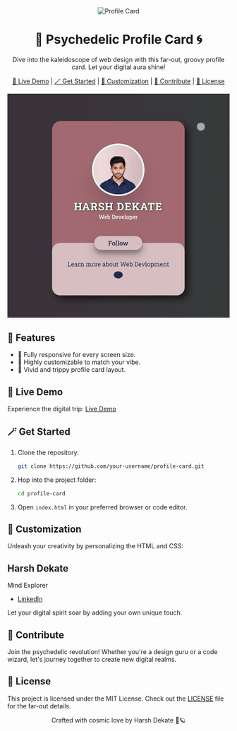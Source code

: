 
<!-- Header Image -->
<div align="center">
  <img src="profile-card.gif" alt="Profile Card" width="300"/>
</div>

<!-- Catchy Title -->
<h1 align="center">🌟 Psychedelic Profile Card 🌀</h1>

<!-- Description with a Twist -->
<p align="center">
  Dive into the kaleidoscope of web design with this far-out, groovy profile card. Let your digital aura shine!
</p>

<!-- Eye-Catching Links -->
<p align="center">
  <a href="https://your-demo-link.com">🌈 Live Demo</a> | 
  <a href="#getting-started">🪄 Get Started</a> | 
  <a href="#usage">🎨 Customization</a> | 
  <a href="#contributing">🚀 Contribute</a> | 
  <a href="#license">📜 License</a>
</p>

<!-- Visual Explosion -->
<p align="center">
  <img src="profile-card-preview.png" alt="Profile Card Preview" width="600"/>
</p>

<!-- Funky Features -->
## 🌟 Features

- 📱 Fully responsive for every screen size.
- 💅 Highly customizable to match your vibe.
- 🌈 Vivid and trippy profile card layout.

<!-- Groovy Demo -->
## 🚀 Live Demo

Experience the digital trip: [Live Demo](https://harshdekate.github.io/profile-card/)



<!-- Magic Setup -->
## 🪄 Get Started

1. Clone the repository:

   ```bash
   git clone https://github.com/your-username/profile-card.git
   ```

2. Hop into the project folder:

   ```bash
   cd profile-card
   ```

3. Open `index.html` in your preferred browser or code editor.

<!-- Let Your Imagination Run Wild -->
## 🎨 Customization

Unleash your creativity by personalizing the HTML and CSS:

<div class="profile-card">
  <h2>Harsh Dekate</h2>
  <p>Mind Explorer</p>
  <ul>
    <li><a href="https://www.linkedin.com/in/harsh-dekate-b54745237/">LinkedIn</a></li>
    
  
  </ul>
</div>

Let your digital spirit soar by adding your own unique touch.

<!-- Join the Revolution -->
## 🚀 Contribute

Join the psychedelic revolution! Whether you're a design guru or a code wizard, let's journey together to create new digital realms.

<!-- Legal Groove -->
## 📜 License

This project is licensed under the MIT License. Check out the [LICENSE](LICENSE) file for the far-out details.



<p align="center">
  Crafted with cosmic love by Harsh Dekate 🌌🪐
</p>

